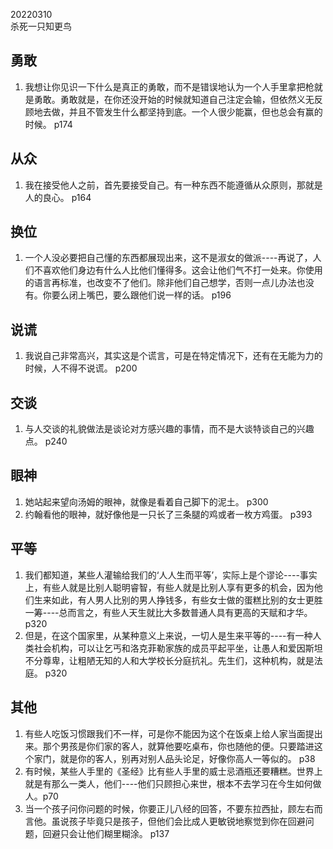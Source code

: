 20220310  
杀死一只知更鸟



## 勇敢
1. 我想让你见识一下什么是真正的勇敢，而不是错误地认为一个人手里拿把枪就是勇敢。勇敢就是，在你还没开始的时候就知道自己注定会输，但依然义无反顾地去做，并且不管发生什么都坚持到底。一个人很少能赢，但也总会有赢的时候。 p174  

## 从众
1. 我在接受他人之前，首先要接受自己。有一种东西不能遵循从众原则，那就是人的良心。 p164  

## 换位
1. 一个人没必要把自己懂的东西都展现出来，这不是淑女的做派----再说了，人们不喜欢他们身边有什么人比他们懂得多。这会让他们气不打一处来。你使用的语言再标准，也改变不了他们。除非他们自己想学，否则一点儿办法也没有。你要么闭上嘴巴，要么跟他们说一样的话。 p196  

## 说谎
1. 我说自己非常高兴，其实这是个谎言，可是在特定情况下，还有在无能为力的时候，人不得不说谎。 p200  

## 交谈
1. 与人交谈的礼貌做法是谈论对方感兴趣的事情，而不是大谈特谈自己的兴趣点。 p240

## 眼神
1. 她站起来望向汤姆的眼神，就像是看着自己脚下的泥土。 p300
2. 约翰看他的眼神，就好像他是一只长了三条腿的鸡或者一枚方鸡蛋。 p393



## 平等
1. 我们都知道，某些人灌输给我们的‘人人生而平等’，实际上是个谬论----事实上，有些人就是比别人聪明睿智，有些人就是比别人享有更多的机会，因为他们生来如此，有人男人比别的男人挣钱多，有些女士做的蛋糕比别的女士更胜一筹----总而言之，有些人天生就比大多数普通人具有更高的天赋和才华。  p320  
2. 但是，在这个国家里，从某种意义上来说，一切人是生来平等的----有一种人类社会机构，可以让乞丐和洛克菲勒家族的成员平起平坐，让愚人和爱因斯坦不分尊卑，让粗陋无知的人和大学校长分庭抗礼。先生们，这种机构，就是法庭。 p320  



## 其他
1. 有些人吃饭习惯跟我们不一样，可是你不能因为这个在饭桌上给人家当面提出来。那个男孩是你们家的客人，就算他要吃桌布，你也随他的便。只要踏进这个家门，就是你的客人，别再对别人品头论足，好像你高人一等似的。 p38  
2. 有时候，某些人手里的《圣经》比有些人手里的威士忌酒瓶还要糟糕。世界上就是有那么一类人，他们----他们只顾担心来世，根本不去学习在今生如何做人。p70  
3. 当一个孩子问你问题的时候，你要正儿八经的回答，不要东拉西扯，顾左右而言他。虽说孩子毕竟只是孩子，但他们会比成人更敏锐地察觉到你在回避问题，回避只会让他们糊里糊涂。 p137  
